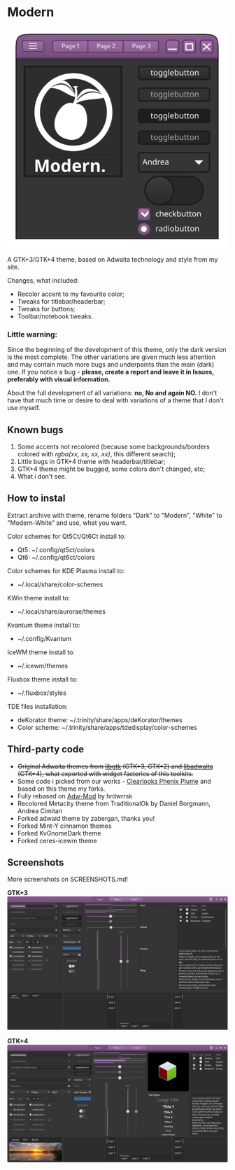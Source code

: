 # Modern

![gtk3](Modern_icon.png)

A GTK+3/GTK+4 theme, based on Adwaita technology and style from my site.

Changes, what included:

* Recolor accent to my favourite color;
* Tweaks for titlebar/headerbar;
* Tweaks for buttons;
* Toolbar/notebook tweaks.

### Little warning:

Since the beginning of the development of this theme, only the dark version is the most complete. The other variations are given much less attention and may contain much more bugs and underpaints than the main (dark) one. If you notice a bug - **please, create a report and leave it in Issues, preferably with visual information.**

About the full development of all variations: **no, No and again NO.** I don't have that much time or desire to deal with variations of a theme that I don't use myself.

## Known bugs

1. Some accents not recolored (because some backgrounds/borders colored with *rgba(xx, xx, xx, xx)*, this different search);
2. Little bugs in GTK+4 theme with headerbar/titlebar;
3. GTK+4 theme might be bugged, some colors don't changed, etc;
4. What i don't see.

## How to instal

Extract archive with theme, rename folders "Dark" to "Modern", "White" to "Modern-White" and use, what you want.

Color schemes for Qt5Ct/Qt6Ct install to:
* Qt5: ~/.config/qt5ct/colors
* Qt6: ~/.config/qt6ct/colors

Color schemes for KDE Plasma install to:
* ~/.local/share/color-schemes

KWin theme install to:
* ~/.local/share/aurorae/themes

Kvantum theme install to:
* ~/.config/Kvantum

IceWM theme install to:
* ~/.icewm/themes

Fluxbox theme install to:
* ~/.fluxbox/styles

TDE files installation:
* deKorator theme:  ~/.trinity/share/apps/deKorator/themes
* Color scheme: ~/.trinity/share/apps/tdedisplay/color-schemes

## Third-party code

* ~~Original Adwaita themes from [libgtk](https://gitlab.gnome.org/GNOME/gtk/) (GTK+3, GTK+2) and [libadwaita](https://gitlab.gnome.org/GNOME/libadwaita) (GTK+4), what exported with widget factories of this toolkits.~~
* Some code i picked from our works -  [Clearlooks Phenix Plume](https://github.com/TerminalHash/clearlooks-phenix-plume) and based on this theme my forks.
* Fully rebased on [Adw-Mod](https://gitlab.com/hrdwrrsk/AdwMod-theme) by hrdwrrsk
* Recolored Metacity theme from TraditionalOk by Daniel Borgmann, Andrea Cimitan
* Forked adwaid theme by zabergan, thanks you!
* Forked Mint-Y cinnamon themes
* Forked KvGnomeDark theme
* Forked ceres-icewm theme

## Screenshots

More screenshots on SCREENSHOTS.md!

**GTK+3**
![gtk3](screenshots/gtk3_widgets.png)

**GTK+4**
![gtk4](screenshots/gtk4_widgets.png)

